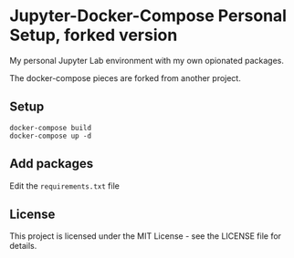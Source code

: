 # Jupyter-Docker-Compose Personal Setup, forked version 

My personal Jupyter Lab environment with my own opionated packages.

The docker-compose pieces are forked from another project.

## Setup

```
docker-compose build
docker-compose up -d 
```

## Add packages

Edit the `requirements.txt` file

## License

This project is licensed under the MIT License - see the LICENSE file for details.
